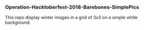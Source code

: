 ### Operation-Hacktoberfest-2018-Barebones-SimplePics

This repo display winter images in a grid of 3x3 on a simple white background.